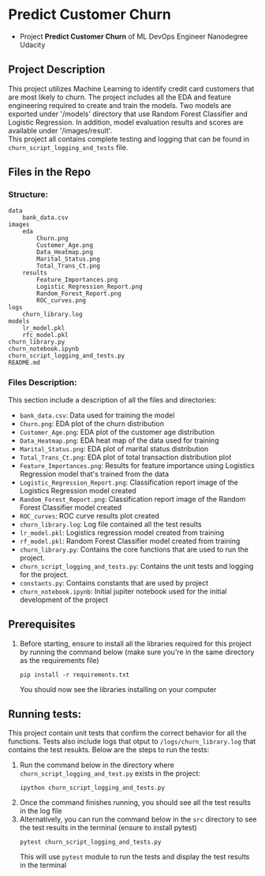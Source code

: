 # Predict Customer Churn

- Project **Predict Customer Churn** of ML DevOps Engineer Nanodegree Udacity

## Project Description
This project utilizes Machine Learning to identify credit card customers that are most likely to churn. The project includes all the EDA and feature engineering required to create and train the models. Two models are exported under '/models' directory that use Random Forest Classifier and Logistic Regression. In addition, model evaluation results and scores are available under '/images/result'.  
This project all contains complete testing and logging that can be found in `churn_script_logging_and_tests` file.   
## Files in the Repo
### Structure:

    data
        bank_data.csv
    images
        eda
            Churn.png
            Customer_Age.png
            Data_Heatmap.png
            Marital_Status.png
            Total_Trans_Ct.png
        results
            Feature_Importances.png
            Logistic_Regression_Report.png
            Random_Forest_Report.png
            ROC_curves.png
    logs
        churn_library.log
    models
        lr_model.pkl
        rfc_model.pkl
    churn_library.py
    churn_notebook.ipynb
    churn_script_logging_and_tests.py
    README.md

### Files Description:
This section include a description of all the files and directories: 
- `bank_data.csv`: Data used for training the model 
- `Churn.png`: EDA plot of the churn distribution 
- `Customer_Age.png`: EDA plot of the customer age distribution
- `Data_Heatmap.png`: EDA heat map of the data used for training 
- `Marital_Status.png`: EDA plot of marital status distribution 
- `Total_Trans_Ct.png`: EDA plot of total transaction distribution plot
- `Feature_Importances.png`: Results for feature importance using Logistics Regression model that's trained from the data 
- `Logistic_Regression_Report.png`: Classification report image of the Logistics Regression model created
- `Random_Forest_Report.png`: Classification report image of the Random Forest Classifier model created
- `ROC_curves`: ROC curve results plot created
- `churn_library.log`: Log file contained all the test results 
- `lr_model.pkl`: Logistics regression model created from training 
- `rf_model.pkl`: Random Forest Classifier model created from training 
- `churn_library.py`: Contains the core functions that are used to run the project.
- `churn_script_logging_and_tests.py`: Contains the unit tests and logging for the project.
- `constants.py`: Contains constants that are used by project 
- `churn_notebook.ipynb`: Initial jupiter notebook used for the initial development of the project 


## Prerequisites
1. Before starting, ensure to install all the libraries required for this project by running the command below (make sure you're in the same directory as the requirements file) 
    ```
    pip install -r requirements.txt
    ```
    You should now see the libraries installing on your computer 

## Running tests:
This project contain unit tests that confirm the correct behavior for all the functions. Tests also include logs that otput to `/logs/churn_library.log` that contains the test resukts. Below are the steps to run the tests:
1. Run the command below in the directory where `churn_script_logging_and_test.py` exists in the project:
    ```
    ipython churn_script_logging_and_tests.py
    ```
2. Once the command finishes running, you should see all the test results in the log file 
3. Alternatively, you can run the command below in the `src` directory to see the test results in the terminal (ensure to install pytest)
    ```
    pytest churn_script_logging_and_tests.py
    ```
    This will use `pytest` module to run the tests and display the test results in the terminal
